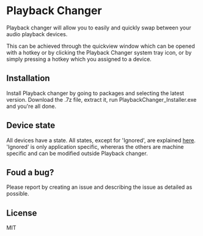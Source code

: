 # Playback Changer
Playback changer will allow you to easily and quickly swap between your audio playback devices.

This can be achieved through the quickview window which can be opened with a hotkey or by clicking the Playback Changer system tray icon, or by simply pressing a hotkey which you assigned to a device.

## Installation
Install Playback changer by going to packages and selecting the latest version. Download the .7z file, extract it, run PlaybackChanger_Installer.exe and you're all done.

## Device state
All devices have a state. All states, except for 'Ignored', are explained [here][msdn]. 'Ignored' is only application specific, whereras the others are machine specific and can be modified outside Playback changer.

## Foud a bug?
Please report by creating an issue and describing the issue as detailed as possible.

License
----
MIT

[msdn]: <https://msdn.microsoft.com/en-us/library/windows/desktop/dd370823(v=vs.85).aspx>